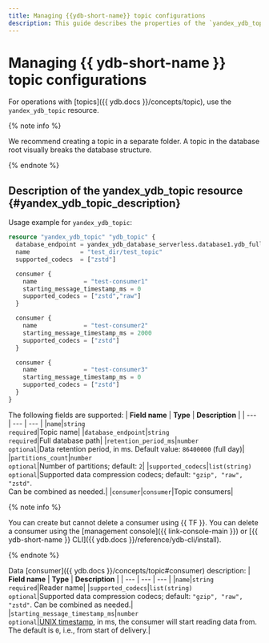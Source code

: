 ```yaml
---
title: Managing {{ydb-short-name}} topic configurations
description: This guide describes the properties of the `yandex_ydb_topic` resource for managing {{ydb-short-name}} topic configurations.
---
```


# Managing {{ ydb-short-name }} topic configurations

For operations with [topics]({{ ydb.docs }}/concepts/topic), use the `yandex_ydb_topic` resource.

{% note info %}

We recommend creating a topic in a separate folder. A topic in the database root visually breaks the database structure.

{% endnote %}

## Description of the yandex_ydb_topic resource {#yandex_ydb_topic_description}

Usage example for `yandex_ydb_topic`:

```tf
resource "yandex_ydb_topic" "ydb_topic" {
  database_endpoint = yandex_ydb_database_serverless.database1.ydb_full_endpoint  # DB connection example
  name              = "test_dir/test_topic"
  supported_codecs  = ["zstd"]

  consumer {
    name             = "test-consumer1"
    starting_message_timestamp_ms = 0
    supported_codecs = ["zstd","raw"]
  }

  consumer {
    name             = "test-consumer2"
    starting_message_timestamp_ms = 2000
    supported_codecs = ["zstd"]
  }

  consumer {
    name             = "test-consumer3"
    starting_message_timestamp_ms = 0
    supported_codecs = ["zstd"]
  }
}
```

The following fields are supported:
| **Field name** | **Type** | **Description** |
| --- | --- | --- |
|`name`|`string`<br>`required`|Topic name|
|`database_endpoint`|`string`<br>`required`|Full database path|
|`retention_period_ms`|`number`<br>`optional`|Data retention period, in ms. Default value: `86400000` (full day)|
|`partitions_count`|`number`<br>`optional`|Number of partitions; default: `2`|
|`supported_codecs`|`list(string)`<br>`optional`|Supported data compression codecs; default: `"gzip", "raw", "zstd"`.<br>Can be combined as needed.|
|`consumer`|`consumer`|Topic consumers|

{% note info %}

You can create but cannot delete a consumer using {{ TF }}. You can delete a consumer using the [management console]({{ link-console-main }}) or [{{ ydb-short-name }} CLI]({{ ydb.docs }}/reference/ydb-cli/install).

{% endnote %}

Data [consumer]({{ ydb.docs }}/concepts/topic#consumer) description:
| **Field name** | **Type** | **Description** |
| --- | --- | --- |
|`name`|`string`<br>`required`|Reader name|
|`supported_codecs`|`list(string)`<br>`optional`|Supported data compression codecs; default: `"gzip", "raw", "zstd"`. Can be combined as needed.|
|`starting_message_timestamp_ms`|`number`<br>`optional`|[UNIX timestamp](https://ru.wikipedia.org/wiki/Unix-время), in ms, the consumer will start reading data from. The default is `0`, i.e., from start of delivery.|